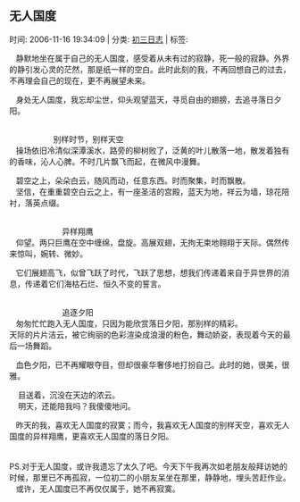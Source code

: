 
<h2>无人国度</h2>

<span class="time SG_txtc">时间: 2006-11-16 19:34:09 | 分类: [初三日志](./BlogClass_初三日志.md) | 标签: </span>
<!--
<table>
    <tbody>
        <tr>
            <td>时间: 2006-11-16 19:34:09</td>
            <td>分类: [初三日志](./BlogClass_初三日志.md) </td>
            <td> 标签:  </td>
        </tr>
    </tbody>
</table>
-->
<div class="articalContent" id="sina_keyword_ad_area2">
<div> <wbr/> <wbr/> <wbr/>
静默地坐在属于自己的无人国度，感受着从未有过的寂静，死一般的寂静。外界的静引发心灵的茫然，那是纸一样的空白。此时此刻的我，不再回想自己的过去，不再理会自己的现在，更不再展望未来。<br/>

 <wbr/> <wbr/> <wbr/>
身处无人国度，我忘却尘世，仰头观望蓝天，寻觅自由的翅膀，去追寻落日夕阳。</div>
<div> <wbr/> <wbr/> <wbr/></div>
<div>
 <wbr/> <wbr/> <wbr/> <wbr/> <wbr/> <wbr/> <wbr/> <wbr/> <wbr/> <wbr/> <wbr/> <wbr/> <wbr/> <wbr/> <wbr/> <wbr/> <wbr/> <wbr/> <wbr/> <wbr/>
别样时节，别样天空<br/>
 <wbr/> <wbr/> <wbr/>
操场依旧冷清似深潭溪水，路旁的柳树败了，泛黄的叶儿散落一地，散发着独有的香味，沁人心脾。不时几片飘飞而起，在微风中漫舞。<br/>

 <wbr/> <wbr/> <wbr/>
碧空之上，朵朵白云，随风而动，任意东西。时而聚集，时而飘散。<br/>
 <wbr/> <wbr/> <wbr/>
坚信，在重重碧空白云之上，有一座圣洁的宫殿，蓝天为地，祥云为墙，琼花陪衬，落英点缀。</div>
<div> <wbr/></div>
<div>
 <wbr/> <wbr/> <wbr/> <wbr/> <wbr/> <wbr/> <wbr/> <wbr/> <wbr/> <wbr/> <wbr/> <wbr/> <wbr/> <wbr/> <wbr/> <wbr/> <wbr/> <wbr/> <wbr/> <wbr/> <wbr/>
 <wbr/> <wbr/> 异样翔鹰<br/>
 <wbr/> <wbr/> <wbr/>
仰望。两只巨鹰在空中缠绵，盘旋。高展双翅，无拘无束地翱翔于天际。偶然传来惊叫，婉转、微妙。<br/>

 <wbr/> <wbr/> <wbr/>
它们展翅高飞，似曾飞跃了时代，飞跃了思想，想我们传递着来自于异世界的消息，传递着它们海枯石烂、恒久不变的誓言。</div>
<div> <wbr/></div>
<div>
 <wbr/> <wbr/> <wbr/> <wbr/> <wbr/> <wbr/> <wbr/> <wbr/> <wbr/> <wbr/> <wbr/> <wbr/> <wbr/> <wbr/> <wbr/> <wbr/> <wbr/> <wbr/> <wbr/> <wbr/> <wbr/> <wbr/> <wbr/> <wbr/>
追逐夕阳<br/>
 <wbr/> <wbr/> <wbr/>
匆匆忙忙跑入无人国度，只因为能欣赏落日夕阳，那别样的精彩。<br/>
天际的片片洁云，被它绚丽的色彩渲染成浪漫的粉色，舞动娇姿，表现着今天的最后一场舞蹈。<br/>

 <wbr/> <wbr/> <wbr/>
血色夕阳，已不再耀眼夺目，但却很豪华奢侈地打扮自己。此时的她，很美，很雅。<br/>

 <wbr/> <wbr/> <wbr/>
目送着，沉没在天边的浓云。<br/>
 <wbr/> <wbr/> <wbr/>
明天，还能陪我吗？我傻傻地问。</div>
<div> <wbr/> <wbr/> <wbr/>
昨天的我，喜欢无人国度的寂寞；而今，我喜欢无人国度的别样天空，喜欢无人国度的异样翔鹰，更喜欢无人国度的落日夕阳。</div>
<div> <wbr/></div>
<div> <wbr/> <wbr/> <wbr/></div>
<div>
PS.对于无人国度，或许我遗忘了太久了吧。今天下午我再次如老朋友般拜访她的时候，那里已不再孤寂，一位初二的小朋友呆坐在那里，静静地，埋头苦赶作业。</div>
<div> <wbr/> <wbr/> <wbr/>
或许，无人国度已不再仅仅属于，她不再寂寞。</div>
</div>
